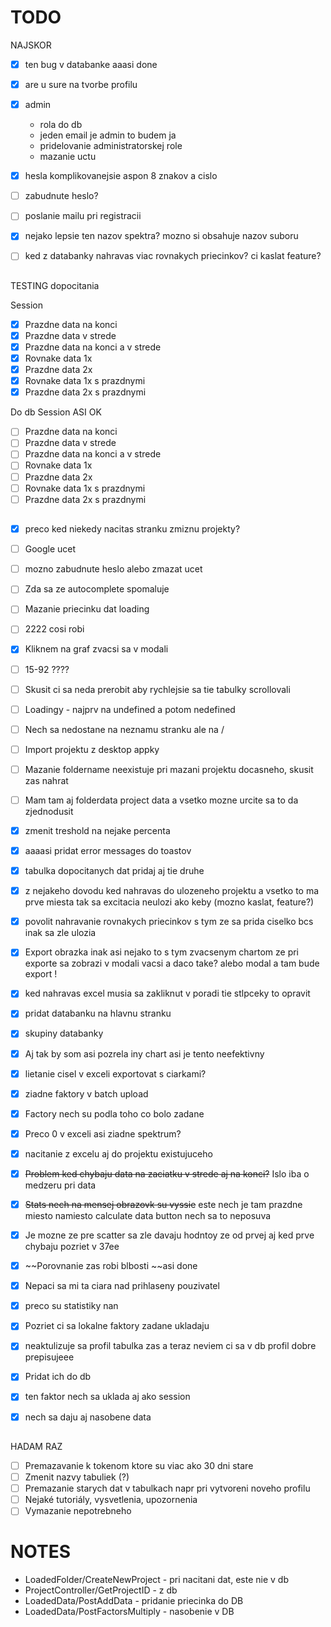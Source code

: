 # TODO

NAJSKOR

- [x] ten bug v databanke aaasi done
- [x] are u sure na tvorbe profilu
- [x] admin
  - rola do db
  - jeden email je admin to budem ja
  - pridelovanie administratorskej role
  - mazanie uctu
- [x] hesla komplikovanejsie aspon 8 znakov a cislo
- [ ] zabudnute heslo?
- [ ] poslanie mailu pri registracii

- [x] nejako lepsie ten nazov spektra? mozno si obsahuje nazov suboru
- [ ] ked z databanky nahravas viac rovnakych priecinkov? ci kaslat feature?

##

TESTING dopocitania

Session

- [x] Prazdne data na konci
- [x] Prazdne data v strede
- [x] Prazdne data na konci a v strede
- [x] Rovnake data 1x
- [x] Prazdne data 2x
- [x] Rovnake data 1x s prazdnymi
- [x] Prazdne data 2x s prazdnymi

Do db
Session
ASI OK

- [ ] Prazdne data na konci
- [ ] Prazdne data v strede
- [ ] Prazdne data na konci a v strede
- [ ] Rovnake data 1x
- [ ] Prazdne data 2x
- [ ] Rovnake data 1x s prazdnymi
- [ ] Prazdne data 2x s prazdnymi

##

- [x] preco ked niekedy nacitas stranku zmiznu projekty?
- [ ] Google ucet
- [ ] mozno zabudnute heslo alebo zmazat ucet
- [ ] Zda sa ze autocomplete spomaluje
- [ ] Mazanie priecinku dat loading
- [ ] 2222 cosi robi
- [x] Kliknem na graf zvacsi sa v modali
- [ ] 15-92 ????
- [ ] Skusit ci sa neda prerobit aby rychlejsie sa tie tabulky scrollovali
- [ ] Loadingy - najprv na undefined a potom nedefined
- [ ] Nech sa nedostane na neznamu stranku ale na /
- [ ] Import projektu z desktop appky
- [ ] Mazanie foldername neexistuje pri mazani projektu docasneho, skusit zas nahrat
- [ ] Mam tam aj folderdata project data a vsetko mozne urcite sa to da zjednodusit

- [x] zmenit treshold na nejake percenta
- [x] aaaasi pridat error messages do toastov
- [x] tabulka dopocitanych dat pridaj aj tie druhe
- [x] z nejakeho dovodu ked nahravas do ulozeneho projektu a vsetko to ma prve miesta tak sa excitacia neulozi ako keby (mozno kaslat, feature?)
- [x] povolit nahravanie rovnakych priecinkov s tym ze sa prida ciselko bcs inak sa zle ulozia
- [x] Export obrazka inak asi nejako to s tym zvacsenym chartom ze pri exporte sa zobrazi v modali vacsi a daco take? alebo modal a tam bude export !
- [x] ked nahravas excel musia sa zakliknut v poradi tie stlpceky to opravit
- [x] pridat databanku na hlavnu stranku
- [x] skupiny databanky
- [x] Aj tak by som asi pozrela iny chart asi je tento neefektivny
- [x] lietanie cisel v exceli exportovat s ciarkami?
- [x] ziadne faktory v batch upload
- [x] Factory nech su podla toho co bolo zadane
- [x] Preco 0 v exceli asi ziadne spektrum?
- [x] nacitanie z excelu aj do projektu existujuceho
- [x] ~~Problem ked chybaju data na zaciatku v strede aj na konci?~~ Islo iba o medzeru pri data
- [x] ~~Stats nech na mensej obrazovk su vyssie~~ este nech je tam prazdne miesto namiesto calculate data button nech sa to neposuva
- [x] Je mozne ze pre scatter sa zle davaju hodntoy ze od prvej aj ked prve chybaju pozriet v 37ee
- [x] ~~Porovnanie zas robi blbosti ~~asi done
- [x] Nepaci sa mi ta ciara nad prihlaseny pouzivatel
- [x] preco su statistiky nan
- [x] Pozriet ci sa lokalne faktory zadane ukladaju
- [x] neaktulizuje sa profil tabulka zas a teraz neviem ci sa v db profil dobre prepisujeee
- [x] Pridat ich do db
- [x] ten faktor nech sa uklada aj ako session
- [x] nech sa daju aj nasobene data

##

HADAM RAZ

- [ ] Premazavanie k tokenom ktore su viac ako 30 dni stare
- [ ] Zmenit nazvy tabuliek (?)
- [ ] Premazanie starych dat v tabulkach napr pri vytvoreni noveho profilu
- [ ] Nejaké tutoriály, vysvetlenia, upozornenia
- [ ] Vymazanie nepotrebneho

# NOTES

- LoadedFolder/CreateNewProject - pri nacitani dat, este nie v db
- ProjectController/GetProjectID - z db
- LoadedData/PostAddData - pridanie priecinka do DB
- LoadedData/PostFactorsMultiply - nasobenie v DB
